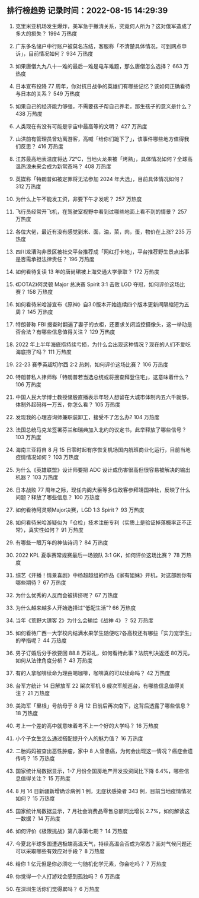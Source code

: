 
## 排行榜趋势 记录时间：2022-08-15 14:29:39
  
  1. 克里米亚机场发生爆炸，美军急于撇清关系，究竟何人所为？这对俄军造成了多大的损失？ 1994 万热度
    
  2. 广东多名储户中行账户被莫名冻结，客服称「不清楚具体情况，可到网点申诉」，目前情况如何？ 934 万热度
    
  3. 如果唐僧九九八十一难的最后一难是电车难题，那么唐僧怎么选择？ 663 万热度
    
  4. 日本宣布投降 77 周年，你对抗日战争的英雄们有哪些记忆？该如何正确看待与日本的关系？ 549 万热度
    
  5. 如果自己的经济能力够强，不需要孩子帮自己养老，那生孩子的意义是什么？ 438 万热度
    
  6. 人类现在有没有可能是宇宙中最高等的文明？ 427 万热度
    
  7. 山洪前有管理员曾劝离游客，高喊「给你们跪下了」，该事件哪些地方值得我们反思？ 416 万热度
    
  8. 江苏最高地表温度将达 72℃，当地火龙果被「烤熟」，具体情况如何？全球高温热浪未来会成为新常态吗？ 408 万热度
    
  9. 英媒称「特朗普如被定罪将无法参加 2024 年大选」，目前具体情况如何？ 312 万热度
    
  10. 为什么上午不能发工资，非要下午才发呢？ 257 万热度
    
  11. 飞行员经常开飞机，在驾驶室视野中看到过哪些地面上看不到的情景？ 257 万热度
    
  12. 各位大佬，最近有没有感觉到米、面，油，菜，肉，蛋，物价在上涨? 235 万热度
    
  13. 四川龙漕沟非景区被社交平台推荐成「网红打卡地」，平台推荐野生景点出事是否需承担法律责任？ 196 万热度
    
  14. 如何看待复读 13 年的唐尚珺被上海交通大学录取？ 172 万热度
    
  15. 《DOTA2》阿灵顿 Major 总决赛 Spirit 3:1 击败 LGD 夺冠，如何评价这场比赛？ 158 万热度
    
  16. 如何看待米哈游宣布《原神》自3.0版本开始连续四个版本更新间隔缩短为五周？ 145 万热度
    
  17. 特朗普称 FBI 搜查时翻遍了妻子的衣柜，还要求关闭监控摄像头，这一举动是否合法？有哪些信息值得关注？ 129 万热度
    
  18. 2022 年上半年海底捞持续亏损，为什么会出现这种情况？现在的人们不爱吃海底捞了吗？ 111 万热度
    
  19. 22-23 赛季英超切尔西 2:2 热刺，如何评价这场比赛？ 106 万热度
    
  20. 特朗普私人律师称「特朗普若当选总统或将搜查拜登住宅」，这意味着什么？ 106 万热度
    
  21. 中国人民大学博士教授储殷直播表示年轻人想留在大城市体制内五六千就够，体制外起码得一万五，你怎么看？ 105 万热度
    
  22. 发现我的心理咨询师兼职装卸工，接受不了怎么办? 104 万热度
    
  23. 法国总统马克龙签署芬兰和瑞典加入北约的议定书，此举释放了哪些信号？ 103 万热度
    
  24. 海南三亚将自 8 月 15 日零时起有序恢复机场国内航班商业化运行，目前当地疫情情况如何？ 103 万热度
    
  25. 为什么《英雄联盟》设计师要把 ADC 设计成伤害很高但很容易被解决的输出机器？ 103 万热度
    
  26. 日本战败 77 周年之际，现任内阁大臣等多位政客参拜靖国神社，反映了什么问题？释放了哪些信息？ 100 万热度
    
  27. 如何看待阿灵顿Major决赛，LGD 1:3 Spirit？ 93 万热度
    
  28. 如何看待米哈游疑似为「仓检」技术注册专利（实质上是验证掉落概率正不正常），真实性如何？ 91 万热度
    
  29. 有哪些一眼万年的神仙诗词？ 84 万热度
    
  30. 2022 KPL 夏季赛常规赛最后一场狼队 3:1 GK，如何评价这场比赛？ 78 万热度
    
  31. 综艺《开播！情景喜剧》中杨超越组的作品《家有姐妹》开机，对这部剧你有哪些期待？ 67 万热度
    
  32. 为什么优秀的人反而会被排挤呢？ 67 万热度
    
  33. 为什么越来越多人开始选择过“低配生活”? 66 万热度
    
  34. 当年《荒野大镖客 2》为什么会输给《战神 4》？ 52 万热度
    
  35. 如何看待广西一大学校内结满水果学生随便吃?各高校还有哪些「实力宠学生」的举措呢？ 44 万热度
    
  36. 男子订婚后分手欲要回 88.8 万彩礼，如何看待此事？法院判决返还 80万元，如何从法律角度分析？ 43 万热度
    
  37. 有的人拿咖啡续命为理由喝咖啡，咖啡真的可以续命吗？ 42 万热度
    
  38. 台军方统计 14 日解放军 22 架次军机 6 艘次军舰巡台，有哪些信息值得关注？ 21 万热度
    
  39. 美海军「里根」号航母于 8 月 12 日前后再次南下，这背后透露了哪些信息？ 18 万热度
    
  40. 考上一个差的高中就意味着考不上一个好的大学吗？ 16 万热度
    
  41. 小个子女生怎么通过搭配提升个人的魅力值？ 16 万热度
    
  42. 二胎妈妈被查出恶性肿瘤，家中 8 人曾患癌，为何会出现这一情况？癌症会遗传吗？ 15 万热度
    
  43. 国家统计局数据显示，1-7 月份全国房地产开发投资同比下降 6.4%，哪些信息值得关注？ 15 万热度
    
  44. 8 月 14 日新疆新增确诊病例 1 例，无症状感染者 343 例，目前当地疫情情况如何？ 15 万热度
    
  45. 国家统计局数据显示，7 月社会消费品零售总额同比增长 2.7%，如何解读这一数据？ 14 万热度
    
  46. 如何评价《极限挑战》第八季第七期？ 14 万热度
    
  47. 今夏北半球多国遭遇极端高温天气，持续高温会否成为常态？面对气候问题还可以采取哪些有效应对手段？ 8 万热度
    
  48. 给你 1 亿元但是你必须吃一勺随机化学元素，你会吃吗？ 7 万热度
    
  49. 你觉得一个人打游戏会感到孤独吗？ 6 万热度
    
  50. 在深圳生活你们觉得累吗？ 6 万热度
    